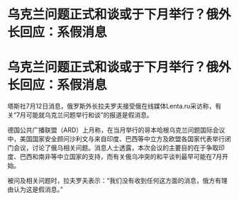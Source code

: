 # 乌克兰问题正式和谈或于下月举行？俄外长回应：系假消息

# 乌克兰问题正式和谈或于下月举行？俄外长回应：系假消息

塔斯社7月12日消息，俄罗斯外长拉夫罗夫接受俄在线媒体Lenta.ru采访称，有关“7月可能就乌克兰问题举行和谈”的报道是假消息。

德国公共广播联盟（ARD）上月称，在当月举行的哥本哈根乌克兰问题国际会议中，美国国家安全顾问沙利文与来自印度、巴西等中立方及欧盟各国家代表举行闭门会议，讨论了俄乌相关问题。消息人士透露，本次会议的主要目的在于争取印度、巴西和南非等中立国家的支持，而有关俄乌冲突的和平谈判最早可能在7月开始。

被问及相关问题时，拉夫罗夫表示：“我们没有收到任何这方面的消息，俄方有理由认为这是假消息。”

